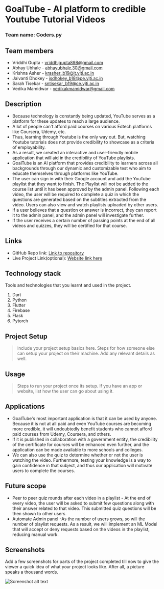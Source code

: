 # GoalTube - AI platform to credible Youtube Tutorial Videos 

### Team name: Coders.py

## Team members
* Vriddhi Gupta - vriddhigupta898@gmail.com
* Abhay Ubhale - abhayubhale.30@gmail.com
* Krishna Asher - krasher_b19@it.vjti.ac.in
* Jaivanti Dhokey - jsdhokey_b18@pe.vjti.ac.in
* Sarah Tisekar - sntisekar_b19@ce.vjti.ac.in
* Vedika Mamidwar - vedikakmamidwar@gmail.com


## Description

* Because technology is constantly being updated, YouTube serves as a platform for these updates to reach a large audience.
* A lot of people can't afford paid courses on various Edtech platforms like Coursera, Udemy, etc.
* Thus, learning through Youtube is the only way out. But, watching Youtube tutorials does not provide credibility to showcase as a criteria of employability. 
* As a result, we created an interactive and user-friendly mobile application that will aid in the credibility of YouTube playlists.
* GoalTube is an AI platform that provides credibility to learners across all backgrounds through our dynamic and customizable test who aim to educate themselves through platforms like YouTube.
* The user can sign in with their Google account and add the YouTube playlist that they want to finish. The Playlist will not be added to the course list until it has been approved by the admin panel. Following each video, the user will be required to complete a quiz in which the questions are generated based on the subtitles extracted from the video. Users can also view and watch playlists uploaded by other users.
* If a user believes that a question or answer is incorrect, they can report it to the admin panel, and the admin panel will investigate further.
* If the user receives a certain number of passing points at the end of all videos and quizzes, they will be certified for that course.

## Links
* GitHub Repo link: [Link to repository](https://github.com/abby3010/GoalTube)
* Live Project Link(optional): [Website link here](www.google.com)

## Technology stack

Tools and technologies that you learnt and used in the project.

1. Dart
2. Python
3. Flutter
4. Firebase
5. Flask
6. Pytorch

## Project Setup
>Include your project setup basics here. Steps for how someone else can setup your project on their machine. Add any relevant details as well.

## Usage
>Steps to run your project once its setup. If you have an app or website, list how the user can go about using it.

## Applications
* GoalTube's most important application is that it can be used by anyone. Because it is not at all paid and even YouTube courses are becoming more credible, it will undoubtedly benefit students who cannot afford paid courses from Udemy, Coursera, and others.
* If it is published in collaboration with a government entity, the credibility of the certificate for courses will be enhanced even further, and the application can be made available to more schools and colleges.
* We can also use the quiz to determine whether or not the user is watching the video. Furthermore, testing your knowledge is a way to gain confidence in that subject, and thus our application will motivate users to complete the courses.

## Future scope
* Peer to peer quiz rounds after each video in a playlist - At the end of every video, the user will be asked to submit few questions along with their answer related to that video. This submitted quiz questions will be then shown to other users.
* Automate Admin panel -As the number of users grows, so will the number of playlist requests. As a result, we will implement an ML Model that will accept or deny requests based on the videos in the playlist, reducing manual work.

## Screenshots
Add a few screenshots for parts of the project completed till now to give the viewer a quick idea of what your project looks like. After all, a picture speaks a thousand words.

![Screenshot alt text](https://img.freepik.com/free-photo/blue-purple-technology-circuit_73426-205.jpg "Here is a screenshot")
